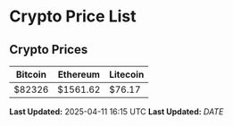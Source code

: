 # Crypto Price List

## Crypto Prices
| Bitcoin | Ethereum | Litecoin |
| ------- | -------- | -------- |
| $82326 | $1561.62 | $76.17 |
**Last Updated:** 2025-04-11 16:15 UTC
**Last Updated:** $DATE$
